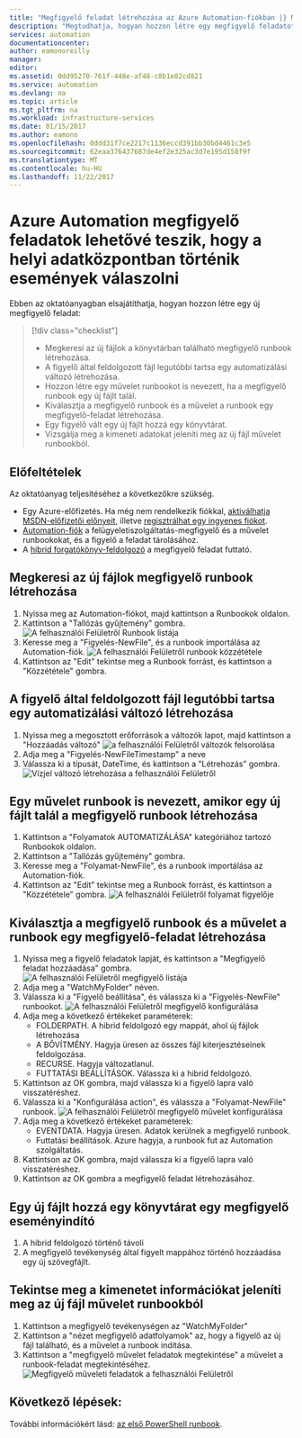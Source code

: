 ```yaml
---
title: "Megfigyelő feladat létrehozása az Azure Automation-fiókban |} Microsoft Docs"
description: "Megtudhatja, hogyan hozzon létre egy megfigyelő feladatot az Azure Automation-fiók egy mappában létrehozott új fájlokat beállításjegyzékek."
services: automation
documentationcenter: 
author: eamonoreilly
manager: 
editor: 
ms.assetid: 0dd95270-761f-448e-af48-c8b1e82cd821
ms.service: automation
ms.devlang: na
ms.topic: article
ms.tgt_pltfrm: na
ms.workload: infrastructure-services
ms.date: 01/15/2017
ms.author: eamono
ms.openlocfilehash: 0ddd31f7ce2217c1136eccd391bb30bd4461c3e5
ms.sourcegitcommit: 62eaa376437687de4ef2e325ac3d7e195d158f9f
ms.translationtype: MT
ms.contentlocale: hu-HU
ms.lasthandoff: 11/22/2017
---
```

# <a name="azure-automation-watcher-tasks-enable-you-to-respond-to-events-happening-in-your-local-datacenter"></a>Azure Automation megfigyelő feladatok lehetővé teszik, hogy a helyi adatközpontban történik események válaszolni

Ebben az oktatóanyagban elsajátíthatja, hogyan hozzon létre egy új megfigyelő feladat:

> [!div class="checklist"]
> * Megkeresi az új fájlok a könyvtárban található megfigyelő runbook létrehozása.
> * A figyelő által feldolgozott fájl legutóbbi tartsa egy automatizálási változó létrehozása.
> * Hozzon létre egy művelet runbookot is nevezett, ha a megfigyelő runbook egy új fájlt talál.
> * Kiválasztja a megfigyelő runbook és a művelet a runbook egy megfigyelő-feladat létrehozása.
> * Egy figyelő vált egy új fájlt hozzá egy könyvtárat.
> * Vizsgálja meg a kimeneti adatokat jeleníti meg az új fájl művelet runbookból.  

## <a name="prerequisites"></a>Előfeltételek

Az oktatóanyag teljesítéséhez a következőkre szükség.
+ Egy Azure-előfizetés. Ha még nem rendelkezik fiókkal, [aktiválhatja MSDN-előfizetői előnyeit](https://azure.microsoft.com/pricing/member-offers/msdn-benefits-details/), illetve [regisztrálhat egy ingyenes fiókot](https://azure.microsoft.com/free/?WT.mc_id=A261C142F).
+ [Automation-fiók](automation-offering-get-started.md) a felügyeletiszolgáltatás-megfigyelő és a művelet runbookokat, és a figyelő a feladat tárolásához.
+ A [hibrid forgatókönyv-feldolgozó](automation-hybrid-runbook-worker.md) a megfigyelő feladat futtató.

## <a name="create-a-watcher-runbook-that-looks-for-new-files"></a>Megkeresi az új fájlok megfigyelő runbook létrehozása
1.  Nyissa meg az Automation-fiókot, majd kattintson a Runbookok oldalon.
2.  Kattintson a "Tallózás gyűjtemény" gombra.
![A felhasználói Felületről Runbook listája](media/automation-watchers-tutorial/WatcherTasksRunbookList.png)
3.  Keresse meg a "Figyelés-NewFile", és a runbook importálása az Automation-fiók.
![A felhasználói Felületről runbook közzététele](media/automation-watchers-tutorial/Watch-NewFileRunbook.png)
4.  Kattintson az "Edit" tekintse meg a Runbook forrást, és kattintson a "Közzététele" gombra.

## <a name="create-an-automation-variable-to-keep-the-last-time-a-file-was-processed-by-the-watcher"></a>A figyelő által feldolgozott fájl legutóbbi tartsa egy automatizálási változó létrehozása
1.  Nyissa meg a megosztott erőforrások a változók lapot, majd kattintson a "Hozzáadás változó" ![a felhasználói Felületről változók felsorolása](media/automation-watchers-tutorial/WatcherVariableList.png)
2.  Adja meg a "Figyelés-NewFileTimestamp" a neve
3.  Válassza ki a típusát, DateTime, és kattintson a "Létrehozás" gombra.
![Vízjel változó létrehozása a felhasználói Felületről](media/automation-watchers-tutorial/WatcherWatermarkVariable.png)

## <a name="create-an-action-runbook-that-is-called-when-the-watcher-runbook-finds-a-new-file"></a>Egy művelet runbook is nevezett, amikor egy új fájlt talál a megfigyelő runbook létrehozása
1.  Kattintson a "Folyamatok AUTOMATIZÁLÁSA" kategóriához tartozó Runbookok oldalon.
2.  Kattintson a "Tallózás gyűjtemény" gombra.
3.  Keresse meg a "Folyamat-NewFile", és a runbook importálása az Automation-fiók.
4.  Kattintson az "Edit" tekintse meg a Runbook forrást, és kattintson a "Közzététele" gombra.
![A felhasználói Felületről folyamat figyelője](media/automation-watchers-tutorial/Watch-ProcessNewFile.png)


## <a name="create-a-watcher-task-that-selects-the-watcher-runbook-and-action-runbook"></a>Kiválasztja a megfigyelő runbook és a művelet a runbook egy megfigyelő-feladat létrehozása
1.  Nyissa meg a figyelő feladatok lapját, és kattintson a "Megfigyelő feladat hozzáadása" gombra.
![A felhasználói Felületről megfigyelő listája](media/automation-watchers-tutorial/WatchersList.png)
2.  Adja meg a "WatchMyFolder" néven.
3.  Válassza ki a "Figyelő beállítása", és válassza ki a "Figyelés-NewFile" runbookot.
![A felhasználói Felületről megfigyelő konfigurálása](media/automation-watchers-tutorial/ConfigureWatcher.png)
4.  Adja meg a következő értékeket paraméterek:
    *   FOLDERPATH. A hibrid feldolgozó egy mappát, ahol új fájlok létrehozása
    *   A BŐVÍTMÉNY. Hagyja üresen az összes fájl kiterjesztéseinek feldolgozása.
    *   RECURSE. Hagyja változatlanul.
    *   FUTTATÁSI BEÁLLÍTÁSOK. Válassza ki a hibrid feldolgozó.
5.  Kattintson az OK gombra, majd válassza ki a figyelő lapra való visszatéréshez.
6.  Válassza ki a "Konfigurálása action", és válassza a "Folyamat-NewFile" runbook.
![A felhasználói Felületről megfigyelő művelet konfigurálása](media/automation-watchers-tutorial/ConfigureAction.png)
7.  Adja meg a következő értékeket paraméterek:
    *   EVENTDATA. Hagyja üresen. Adatok kerülnek a megfigyelő runbook.
    *   Futtatási beállítások. Azure hagyja, a runbook fut az Automation szolgáltatás.
8.  Kattintson az OK gombra, majd válassza ki a figyelő lapra való visszatéréshez.
9.  Kattintson az OK gombra a megfigyelő feladat létrehozásához.

## <a name="trigger-a-watcher-by-adding-a-new-file-to-a-directory"></a>Egy új fájlt hozzá egy könyvtárat egy megfigyelő eseményindító
1.  A hibrid feldolgozó történő távoli
2.  A megfigyelő tevékenység által figyelt mappához történő hozzáadása egy új szövegfájlt.

## <a name="inspect-the-output-from-the-action-runbook-that-shows-information-on-the-new-file"></a>Tekintse meg a kimenetet információkat jeleníti meg az új fájl művelet runbookból
1.  Kattintson a megfigyelő tevékenységen az "WatchMyFolder"
2.  Kattintson a "nézet megfigyelő adatfolyamok" az, hogy a figyelő az új fájl található, és a művelet a runbook indítása.
3.  Kattintson a "megfigyelő művelet feladatok megtekintése" a művelet a runbook-feladat megtekintéséhez.
![Megfigyelő műveleti feladatok a felhasználói Felületről](media/automation-watchers-tutorial/WatcherActionJobs.png)


## <a name="next-steps"></a>Következő lépések:

További információkért lásd: [az első PowerShell runbook](automation-first-runbook-textual-powershell.md).








